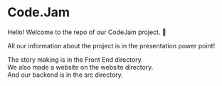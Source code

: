 # Code.Jam
Hello! Welcome to the repo of our CodeJam project. :truck:

All our information about the project is in the presentation power point!

The story making is in the Front End directory.  
We also made a website on the website directory.  
And our backend is in the src directory.  
